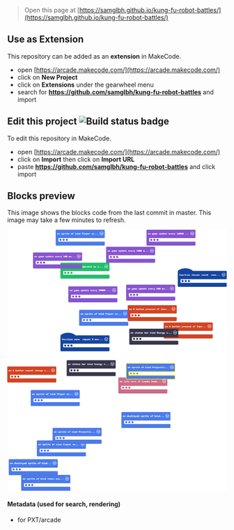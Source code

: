  


> Open this page at [https://samglbh.github.io/kung-fu-robot-battles/](https://samglbh.github.io/kung-fu-robot-battles/)

## Use as Extension

This repository can be added as an **extension** in MakeCode.

* open [https://arcade.makecode.com/](https://arcade.makecode.com/)
* click on **New Project**
* click on **Extensions** under the gearwheel menu
* search for **https://github.com/samglbh/kung-fu-robot-battles** and import

## Edit this project ![Build status badge](https://github.com/samglbh/kung-fu-robot-battles/workflows/MakeCode/badge.svg)

To edit this repository in MakeCode.

* open [https://arcade.makecode.com/](https://arcade.makecode.com/)
* click on **Import** then click on **Import URL**
* paste **https://github.com/samglbh/kung-fu-robot-battles** and click import

## Blocks preview

This image shows the blocks code from the last commit in master.
This image may take a few minutes to refresh.

![A rendered view of the blocks](https://github.com/samglbh/kung-fu-robot-battles/raw/master/.github/makecode/blocks.png)

#### Metadata (used for search, rendering)

* for PXT/arcade
<script src="https://makecode.com/gh-pages-embed.js"></script><script>makeCodeRender("{{ site.makecode.home_url }}", "{{ site.github.owner_name }}/{{ site.github.repository_name }}");</script>
